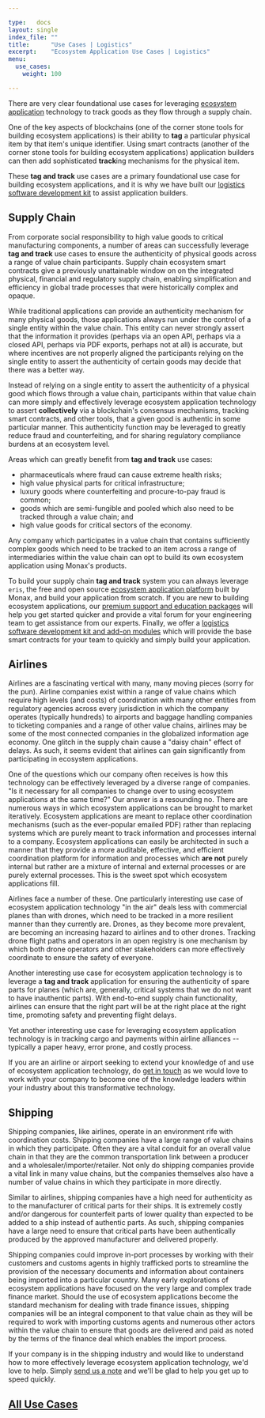 ```yaml
---

type:   docs
layout: single
index_file: ""
title:      "Use Cases | Logistics"
excerpt:    "Ecosystem Application Use Cases | Logistics"
menu:
  use_cases:
    weight: 100

---
```


There are very clear foundational use cases for leveraging [ecosystem application](/explainers/ecosystem_applications) technology to track goods as they flow through a supply chain.

One of the key aspects of blockchains (one of the corner stone tools for building ecosystem applications) is their ability to **tag** a particular physical item by that item's unique identifier. Using smart contracts (another of the corner stone tools for building ecosystem applications) application builders can then add sophisticated **track**ing mechanisms for the physical item.

These **tag and track** use cases are a primary foundational use case for building ecosystem applications, and it is why we have built our [logistics software development kit](/library/#logistics-sdk) to assist application builders.

## Supply Chain

From corporate social responsibility to high value goods to critical manufacturing components, a number of areas can successfully leverage **tag and track** use cases to ensure the authenticity of physical goods across a range of value chain participants. Supply chain ecosystem smart contracts give a previously unattainable window on on the integrated physical, financial and regulatory supply chain, enabling simplification and efficiency in global trade processes that were historically complex and opaque. 

While traditional applications can provide an authenticity mechanism for many physical goods, those applications always run under the control of a single entity within the value chain. This entity can never strongly assert that the information it provides (perhaps via an open API, perhaps via a closed API, perhaps via PDF exports, perhaps not at all) is accurate, but where incentives are not properly aligned the participants relying on the single entity to assert the authenticity of certain goods may decide that there was a better way.

Instead of relying on a single entity to assert the authenticity of a physical good which flows through a value chain, participants within that value chain can more simply and effectively leverage ecosystem application technology to assert **collectively** via a blockchain's consensus mechanisms, tracking smart contracts, and other tools, that a given good is authentic in some particular manner. This authenticity function may be leveraged to greatly reduce fraud and counterfeiting, and for sharing regulatory compliance burdens at an ecosystem level. 

Areas which can greatly benefit from **tag and track** use cases:

* pharmaceuticals where fraud can cause extreme health risks;
* high value physical parts for critical infrastructure;
* luxury goods where counterfeiting and procure-to-pay fraud is common;
* goods which are semi-fungible and pooled which also need to be tracked through a value chain; and
* high value goods for critical sectors of the economy.

Any company which participates in a value chain that contains sufficiently complex goods which need to be tracked to an item across a range of intermediaries within the value chain can opt to build its own ecosystem application using Monax's products.

To build your supply chain **tag and track** system you can always leverage `eris`, the free and open source [ecosystem application platform](/platform) built by Monax, and build your application from scratch. If you are new to building ecosystem applications, our [premium support and education packages](/packages) will help you get started quicker and provide a vital forum for your engineering team to get assistance from our experts. Finally, we offer a [logistics software development kit and add-on modules](/library/#logistics-sdk) which will provide the base smart contracts for your team to quickly and simply build your application.

## Airlines

Airlines are a fascinating vertical with many, many moving pieces (sorry for the pun). Airline companies exist within a range of value chains which require high levels (and costs) of coordination with many other entities from regulatory agencies across every jurisdiction in which the company operates (typically hundreds) to airports and baggage handling companies to ticketing companies and a range of other value chains, airlines may be some of the most connected companies in the globalized information age economy. One glitch in the supply chain cause a "daisy chain" effect of delays. As such, it seems evident that airlines can gain significantly from participating in ecosystem applications.

One of the questions which our company often receives is how this technology can be effectively leveraged by a diverse range of companies. "Is it necessary for all companies to change over to using ecosystem applications at the same time?" Our answer is a resounding no. There are numerous ways in which ecosystem applications can be brought to market iteratively. Ecosystem applications are meant to replace other coordination mechanisms (such as the ever-popular emailed PDF) rather than replacing systems which are purely meant to track information and processes internal to a company. Ecosystem applications can easily be architected in such a manner that they provide a more auditable, effective, and efficient coordination platform for information and processes which **are not** purely internal but rather are a mixture of internal and external processes or are purely external processes. This is the sweet spot which ecosystem applications fill.

Airlines face a number of these. One particularly interesting use case of ecosystem application technology "in the air" deals less with commercial planes than with drones, which need to be tracked in a more resilient manner than they currently are. Drones, as they become more prevalent, are becoming an increasing hazard to airlines and to other drones. Tracking drone flight paths and operators in an open registry is one mechanism by which both drone operators and other stakeholders can more effectively coordinate to ensure the safety of everyone.

Another interesting use case for ecosystem application technology is to leverage a **tag and track** application for ensuring the authenticity of spare parts for planes (which are, generally, critical systems that we do not want to have inauthentic parts). With end-to-end supply chain functionality, airlines can ensure that the right part will be at the right place at the right time, promoting safety and preventing flight delays.

Yet another interesting use case for leveraging ecosystem application technology is in tracking cargo and payments within airline alliances -- typically a paper heavy, error prone, and costly process.

If you are an airline or airport seeking to extend your knowledge of and use of ecosystem application technology, do <a href="/?monax_viewer_type=end_user&product_interest=premium_support#contact-monax"> get in touch</a> as we would love to work with your company to become one of the knowledge leaders within your industry about this transformative technology.

## Shipping

Shipping companies, like airlines, operate in an environment rife with coordination costs. Shipping companies have a large range of value chains in which they participate. Often they are a vital conduit for an overall value chain in that they are the common transportation link between a producer and a wholesaler/importer/retailer. Not only do shipping companies provide a vital link in many value chains, but the companies themselves also have a number of value chains in which they participate in more directly.

Similar to airlines, shipping companies have a high need for authenticity as to the manufacturer of critical parts for their ships. It is extremely costly and/or dangerous for counterfeit parts of lower quality than expected to be added to a ship instead of authentic parts. As such, shipping companies have a large need to ensure that critical parts have been authentically produced by the approved manufacturer and delivered properly.

Shipping companies could improve in-port processes by working with their customers and customs agents in highly trafficked ports to streamline the provision of the necessary documents and information about containers being imported into a particular country. Many early explorations of ecosystem applications have focused on the very large and complex trade finance market. Should the use of ecosystem applications become the standard mechanism for dealing with trade finance issues, shipping companies will be an integral component to that value chain as they will be required to work with importing customs agents and numerous other actors within the value chain to ensure that goods are delivered and paid as noted by the terms of the finance deal which enables the import process.

If your company is in the shipping industry and would like to understand how to more effectively leverage ecosystem application technology, we'd love to help. Simply <a href="/?monax_viewer_type=end_user&product_interest=premium_support#contact-monax">send us a note</a> and we'll be glad to help you get up to speed quickly.


## [<i class="fa fa-chevron-circle-left" aria-hidden="true"></i> All Use Cases](/use_cases/)